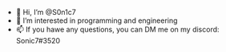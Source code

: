 - 👋 Hi, I’m @S0n1c7
- 👀 I’m interested in programming and engineering
- 📫 If you hawe any questions, you can DM me on my discord: Sonic7#3520

<!---
S0n1c7/S0n1c7 is a ✨ special ✨ repository because its `README.md` (this file) appears on your GitHub profile.
You can click the Preview link to take a look at your changes.
--->

